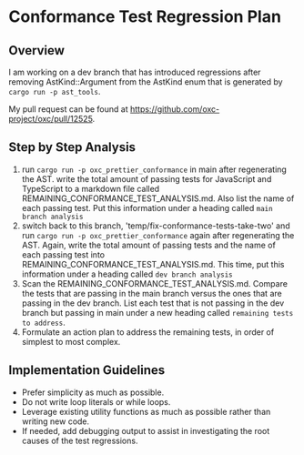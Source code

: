 # Conformance Test Regression Plan

## Overview
I am working on a dev branch that has introduced regressions after removing AstKind::Argument from the AstKind enum that is generated by `cargo run -p ast_tools`.

My pull request can be found at https://github.com/oxc-project/oxc/pull/12525.

## Step by Step Analysis
1. run `cargo run -p oxc_prettier_conformance` in main after regenerating the AST. write the total amount of passing tests for JavaScript and TypeScript to a markdown file called REMAINING_CONFORMANCE_TEST_ANALYSIS.md. Also list the name of each passing test. Put this information under a heading called `main branch analysis`
2. switch back to this branch, 'temp/fix-conformance-tests-take-two' and run `cargo run -p oxc_prettier_conformance` again after regenerating the AST. Again, write the total amount of passing tests and the name of each passing test into REMAINING_CONFORMANCE_TEST_ANALYSIS.md. This time, put this information under a heading called `dev branch analysis` 
3. Scan the REMAINING_CONFORMANCE_TEST_ANALYSIS.md. Compare the tests that are passing in the main branch versus the ones that are passing in the dev branch. List each test that is not passing in the dev branch but passing in main under a new heading called `remaining tests to address`.
4. Formulate an action plan to address the remaining tests, in order of simplest to most complex.

## Implementation Guidelines

- Prefer simplicity as much as possible.
- Do not write loop literals or while loops.
- Leverage existing utility functions as much as possible rather than writing new code.
- If needed, add debugging output to assist in investigating the root causes of the test regressions.
